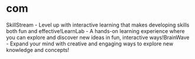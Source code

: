# com
SkillStream - Level up with interactive learning that makes developing skills both fun and effective!LearnLab - A hands-on learning experience where you can explore and discover new ideas in fun, interactive ways!BrainWave - Expand your mind with creative and engaging ways to explore new knowledge and concepts!
